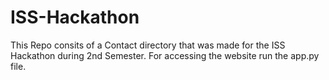 # ISS-Hackathon
This Repo consits of a Contact directory that was made for the ISS Hackathon during 2nd Semester.
For accessing the website run the app.py file.
